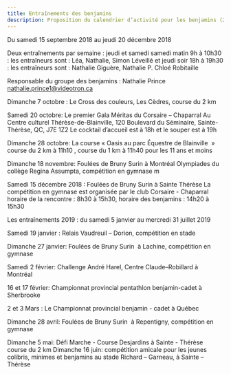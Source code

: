 ```yaml
---
title: Entraînements des benjamins
description: Proposition du calendrier d’activité pour les benjamins (2006–2007).
---
```


Du samedi 15 septembre 2018 au jeudi 20 décembre 2018

Deux entraînements par semaine : jeudi et samedi 
samedi matin 9h à 10h30 : les entraîneurs sont : Léa, Nathalie, Simon Léveillé
et jeudi soir 18h à 19h30 : les entraîneurs sont : Nathalie Giguère, Nathalie P. Chloé Robitaille

Responsable du groupe des benjamins : Nathalie Prince nathalie.prince1@videotron.ca

Dimanche 7 octobre : Le Cross des couleurs, Les Cèdres, course du 2 km

Samedi 20 octobre: Le premier Gala Méritas du Corsaire – Chaparral 
Au Centre culturel Thérèse-de-Blainville, 120 Boulevard du Séminaire, Sainte-Thérèse, QC, J7E 1Z2
 Le cocktail d’accueil est à 18h et le souper est à 19h 

Dimanche 28 octobre: La course « Oasis au parc Équestre de Blainville  » 
 course du 2 km à 11h10 , course du 1 km à 11h40 pour les 11 ans et moins

Dimanche 18 novembre: Foulées de Bruny Surin à Montréal 
 Olympiades du collège Regina Assumpta, compétition en gymnase m

Samedi 15 décembre 2018 : Foulées de Bruny Surin à Sainte Thérèse
 La compétition en gymnase est organisée par le club Corsaire - Chaparral
 horaire de la rencontre : 8h30 à 15h30, horaire des benjamins : 14h20 à 15h30
 
Les entraînements 2019 : du samedi 5 janvier au mercredi 31 juillet 2019

Samedi 19 janvier : Relais Vaudreuil – Dorion, compétition en stade 

Dimanche 27 janvier: Foulées de Bruny Surin  à Lachine, compétition en gymnase 

Samedi 2 février: Challenge André Harel, Centre Claude–Robillard à Montréal

16 et 17 février: Championnat provincial pentathlon benjamin-cadet à Sherbrooke

2 et 3 Mars : Le Championnat provincial benjamin - cadet à Québec 

Dimanche 28 avril: Foulées de Bruny Surin  à Repentigny, compétition en gymnase

Dimanche 5 mai: Défi Marche - Course Desjardins à Sainte - Thérèse 
 course du 2 km 
Dimanche 16 juin: compétition amicale pour les jeunes colibris, minimes et
 benjamins au stade Richard – Garneau, à Sainte –Thérèse